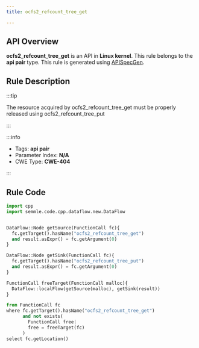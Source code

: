 ```yaml
---
title: ocfs2_refcount_tree_get

---
```



## API Overview
**ocfs2_refcount_tree_get** is an API in **Linux kernel**. This rule belongs to the **api pair** type. This rule is generated using [APISpecGen](../../tools/APISpecGen).
## Rule Description

:::tip

The resource acquired by ocfs2_refcount_tree_get must be properly released using ocfs2_refcount_tree_put

:::

:::info

- Tags: **api pair**
- Parameter Index: **N/A**
- CWE Type: **CWE-404**

:::

## Rule Code
```python
import cpp
import semmle.code.cpp.dataflow.new.DataFlow


DataFlow::Node getSource(FunctionCall fc){
  fc.getTarget().hasName("ocfs2_refcount_tree_get")
  and result.asExpr() = fc.getArgument(0)
}

DataFlow::Node getSink(FunctionCall fc){
  fc.getTarget().hasName("ocfs2_refcount_tree_put")
  and result.asExpr() = fc.getArgument(0)
}

FunctionCall freeTarget(FunctionCall malloc){
  DataFlow::localFlow(getSource(malloc), getSink(result))
}

from FunctionCall fc
where fc.getTarget().hasName("ocfs2_refcount_tree_get")
      and not exists(
        FunctionCall free| 
        free = freeTarget(fc)
      )
select fc.getLocation()

    
```